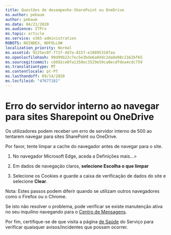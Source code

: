 ```yaml
---
title: Questões de desempenho-SharePoint ou OneDrive
ms.author: pebaum
author: pebaum
ms.date: 04/21/2020
ms.audience: ITPro
ms.topic: article
ms.service: o365-administration
ROBOTS: NOINDEX, NOFOLLOW
localization_priority: Normal
ms.assetid: 9225ec0f-771f-4d7a-8157-e188953107aa
ms.openlocfilehash: 99d99b22c7ec5e3bde6a89dc2da8e08c2162bf65
ms.sourcegitcommit: c6692ce0fa1358ec3529e59ca0ecdfdea4cdc759
ms.translationtype: MT
ms.contentlocale: pt-PT
ms.lasthandoff: 09/14/2020
ms.locfileid: "47677181"
---
```

# <a name="internal-server-error-when-navigating-to-sharepoint-or-onedrive-sites"></a>Erro do servidor interno ao navegar para sites Sharepoint ou OneDrive

Os utilizadores podem receber um erro de servidor interno de 500 ao tentarem navegar para sites SharePoint ou OneDrive. 

Por favor, tente limpar a cache do navegador antes de navegar para o site.


1. No navegador Microsoft Edge, aceda a Definições mais...>

2. Em dados de navegação claros, **selecione Escolha o que limpar**

3. Selecione os Cookies e guarde a caixa de verificação de dados do site e selecione **Clear**.

Nota: Estes passos podem diferir quando se utilizam outros navegadores como o Firefox ou o Chrome.

Se isto não resolver o problema, pode verificar se existe manutenção ativa no seu inquilino navegando para o [Centro de Mensagens](https://portal.office.com/adminportal/home#/MessageCenter).

Por fim, certifique-se de que visita a página [de Saúde](https://portal.office.com/adminportal/home#/servicehealth) do Serviço para verificar quaisquer avisos/incidentes que possam ocorrer.

